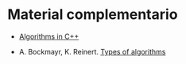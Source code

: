 # Material complementario

- [Algorithms in C++](https://towardsdatascience.com/algorithms-in-c-62b607a6131d)


- A. Bockmayr, K. Reinert. [Types of algorithms](http://www.mi.fu-berlin.de/wiki/pub/ABI/DiscretMathWS10/runtime.pdf)


